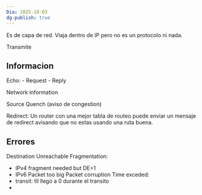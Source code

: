 ```yaml
---
Dia: 2025-10-03
dg-publish: true
---
```

Es de capa de red. Viaja dentro de IP pero no es un protocolo ni nada. 

Transmite


## Informacion 

Echo:
	-  Request 
	- Reply 

Network information 

Source Quench (aviso de congestion)

Redirect: Un router con una mejor tabla de routeo puede enviar un mensaje de redirect avisando que no estas usando una ruta buena.

## Errores 
Destination Unreachable 
Fragmentation:
- IPv4 fragment needed but DE=1
- IPv6 Packet too big
Packet corruption 
Time exceded:
- transit: tll llego a 0 durante el transito 
- 
